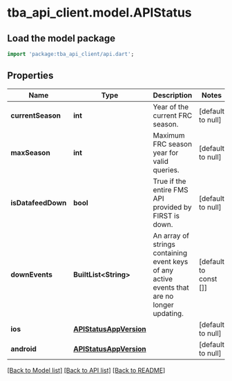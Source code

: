 # tba_api_client.model.APIStatus

## Load the model package
```dart
import 'package:tba_api_client/api.dart';
```

## Properties
Name | Type | Description | Notes
------------ | ------------- | ------------- | -------------
**currentSeason** | **int** | Year of the current FRC season. | [default to null]
**maxSeason** | **int** | Maximum FRC season year for valid queries. | [default to null]
**isDatafeedDown** | **bool** | True if the entire FMS API provided by FIRST is down. | [default to null]
**downEvents** | **BuiltList&lt;String&gt;** | An array of strings containing event keys of any active events that are no longer updating. | [default to const []]
**ios** | [**APIStatusAppVersion**](APIStatusAppVersion.md) |  | [default to null]
**android** | [**APIStatusAppVersion**](APIStatusAppVersion.md) |  | [default to null]

[[Back to Model list]](../README.md#documentation-for-models) [[Back to API list]](../README.md#documentation-for-api-endpoints) [[Back to README]](../README.md)


